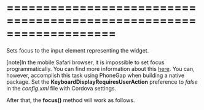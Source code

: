 <!--**
/*-------------------------------------------
    Auto-generated file. Do not modify.
-------------------------------------------

**-->
===================================================================
===================================================================

<!--shortDescription-->
Sets focus to the input element representing the widget.
<!--/shortDescription-->

<!--fullDescription-->
[note]In the mobile Safari browser, it is impossible to set focus programmatically. You can find more information about this [here](http://stackoverflow.com/questions/6287478/mobile-safari-autofocus-text-field/7332160#7332160). You can, however, accomplish this task using PhoneGap when building a native package. Set the **KeyboardDisplayRequiresUserAction** preference to *false* in the *config.xml* file with Cordova settings.

 <preference name="KeyboardDisplayRequiresUserAction" value="false" />

After that, the **focus()** method will work as follows.
<!--/fullDescription-->